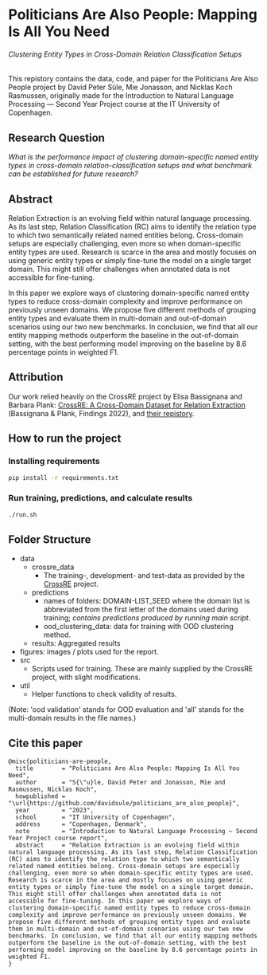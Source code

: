 # Politicians Are Also People: Mapping Is All You Need
###### Clustering Entity Types in Cross-Domain Relation Classification Setups
This repistory contains the data, code, and paper for the Politicians Are Also People project by David Peter Süle, Mie Jonasson, and Nicklas Koch Rasmussen, originally made for the Introduction to Natural Language Processing — Second Year Project course at the IT University of Copenhagen.

## Research Question
*What is the performance impact of clustering domain-specific named entity types in cross-domain relation-classification setups and what benchmark can be established for future research?*

## Abstract
Relation Extraction is an evolving field within natural language processing. As its last step, Relation Classification (RC) aims to identify the relation type to which two semantically related named entities belong. Cross-domain setups are especially challenging, even more so when domain-specific entity types are used. Research is scarce in the area and mostly focuses on using generic entity types or simply fine-tune the model on a single target domain. This might still offer challenges when annotated data is not accessible for fine-tuning.

In this paper we explore ways of clustering domain-specific named entity types to reduce cross-domain complexity and improve performance on previously unseen domains. We propose five different methods of grouping entity types and evaluate them in multi-domain and out-of-domain scenarios using our two new benchmarks. In conclusion, we find that all our entity mapping methods outperform the baseline in the out-of-domain setting, with the best performing model improving on the baseline by $8.6$ percentage points in weighted F1.

## Attribution
Our work relied heavily on the CrossRE project by Elisa Bassignana and Barbara Plank: [CrossRE: A Cross-Domain Dataset for Relation Extraction](https://aclanthology.org/2022.findings-emnlp.263) (Bassignana & Plank, Findings 2022), and [their repistory](https://github.com/mainlp/CrossRE).


## How to run the project

### Installing requirements
```bash
pip install -r requirements.txt
```

### Run training, predictions, and calculate results
```bash
./run.sh
```

## Folder Structure
- data
    - crossre_data
        - The training-, development- and test-data as provided by the [CrossRE](https://github.com/mainlp/CrossRE) project.
    - predictions
        - names of folders: DOMAIN-LIST_SEED where the domain list is abbreviated from the first letter of the domains used during training; *contains predictions produced by running main script*.
        - ood_clustering_data: data for training with OOD clustering method.
    - results: Aggregated results
- figures: images / plots used for the report.
- src
    - Scripts used for training. These are mainly supplied by the CrossRE project, with slight modifications.
- util
    - Helper functions to check validity of results.

(Note: 'ood validation' stands for OOD evaluation and 'all' stands for the multi-domain results in the file names.)

## Cite this paper
```
@misc{politicians-are-people,
  title        = "Politicians Are Also People: Mapping Is All You Need",
  author       = "S{\"u}le, David Peter and Jonasson, Mie and Rasmussen, Nicklas Koch",
  howpublished = "\url{https://github.com/davidsule/politicians_are_also_people}",
  year         = "2023",
  school       = "IT University of Copenhagen",
  address      = "Copenhagen, Denmark",
  note         = "Introduction to Natural Language Processing — Second Year Project course report",
  abstract     = "Relation Extraction is an evolving field within natural language processing. As its last step, Relation Classification (RC) aims to identify the relation type to which two semantically related named entities belong. Cross-domain setups are especially challenging, even more so when domain-specific entity types are used. Research is scarce in the area and mostly focuses on using generic entity types or simply fine-tune the model on a single target domain. This might still offer challenges when annotated data is not accessible for fine-tuning. In this paper we explore ways of clustering domain-specific named entity types to reduce cross-domain complexity and improve performance on previously unseen domains. We propose five different methods of grouping entity types and evaluate them in multi-domain and out-of-domain scenarios using our two new benchmarks. In conclusion, we find that all our entity mapping methods outperform the baseline in the out-of-domain setting, with the best performing model improving on the baseline by 8.6 percentage points in weighted F1.
}
```
